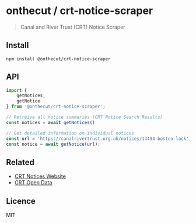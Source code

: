 # onthecut / crt-notice-scraper

> Canal and River Trust (CRT) Notice Scraper

## Install

```
npm install @onthecut/crt-notice-scraper
```

## API

```js
import {
    getNotices,
    getNotice
} from '@onthecut/crt-notice-scraper';

// Retreive all notice summaries (CRT Notice Search Results)
const notices = await getNotices()

// Get detailed information on individual notices
const url = 'https://canalrivertrust.org.uk/notices/14494-boston-lock';
const notice = await getNotice(url);
```

## Related

* [CRT Notices Website](https://canalrivertrust.org.uk/notices)
* [CRT Open Data](https://data-canalrivertrust.opendata.arcgis.com/)

## Licence

MIT